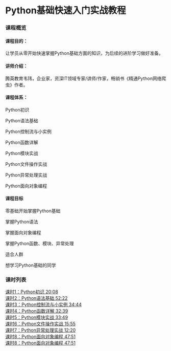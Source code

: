 # Python基础快速入门实战教程
<h3>课程概览</h3>
<h4>课程目的：</h4>

让学员从零开始快速掌握Python基础方面的知识，为后续的进阶学习做好准备。

<h4>讲师介绍：</h4>

腾英教育韦玮，企业家，资深IT领域专家/讲师/作家，畅销书《精通Python网络爬虫》作者。

 
<h4>课程体系：</h4>


Python初识

Python语法基础

Python控制流与小实例

Python函数详解

Python模块实战

Python文件操作实战

Python异常处理实战

Python面向对象编程

<h4>课程目标</h4>
零基础开始掌握Python基础

掌握Python语法

掌握面向对象编程

掌握Python函数、模块、异常处理

适合人群

想学习Python基础的同学

<h3>课时列表</h3>

<a href="https://edu.aliyun.com/course/154/learn#lesson/1940">课时1：Python初识 20:08</a></br>
<a href="https://edu.aliyun.com/lesson_154_1941?spm=5176.8764728.0.0.183rfi#_1941">课时2：Python语法基础 52:22</a></br>
<a href="https://edu.aliyun.com/lesson_154_1942?spm=5176.8764728.0.0.KSszaG#_1942">课时3：Python控制流与小实例 34:44</a></br>
<a href="https://edu.aliyun.com/lesson_154_1944?spm=5176.8764728.0.0.T7G9UT#_1944">课时4：Python函数详解 32:39</a></br>
<a href="https://edu.aliyun.com/lesson_154_1945?spm=5176.8764728.0.0.WawHhO#_1945">课时5：Python模块实战 33:49</a></br>
<a href="https://edu.aliyun.com/lesson_154_1946?spm=5176.8764728.0.0.t4GKk0#_1946">课时6：Python文件操作实战 15:55</a></br>
<a href="https://edu.aliyun.com/lesson_154_1949?spm=5176.8764728.0.0.vNDDZw#_1949">课时7：Python异常处理实战 12:20</a></br>
<a href="https://edu.aliyun.com/course/154?spm=5176.8764728.aliyun-edu-course-tab.1.7IWce1&previewAs=guest">课时8：Python面向对象编程 47:51</a></br>
<a href="">课时8：Python面向对象编程 47:51</a></br>



























